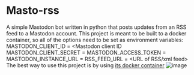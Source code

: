 
  

# Masto-rss

  

A simple Mastodon bot written in python that posts updates from an RSS feed to a Mastodon account.
This project is meant to be built to a docker container, so all of the options need to be set as environment variables:
MASTODON_CLIENT_ID = <Mastodon  client  ID
MASTODON_CLIENT_SECRET = <Mastodon  client  secret>
MASTODON_ACCESS_TOKEN = <Mastodon  access  token>
MASTODON_INSTANCE_URL = <Mastodon  instance  URL>
RSS_FEED_URL = <URL  of  RSS/xml  feed>
The best way to use this project is by using [its docker container](https://hub.docker.com/r/amitserper/masto-rss)
![image](https://github.com/aserper/masto-rss/actions/workflows/masto-rss.yml/badge.svg)